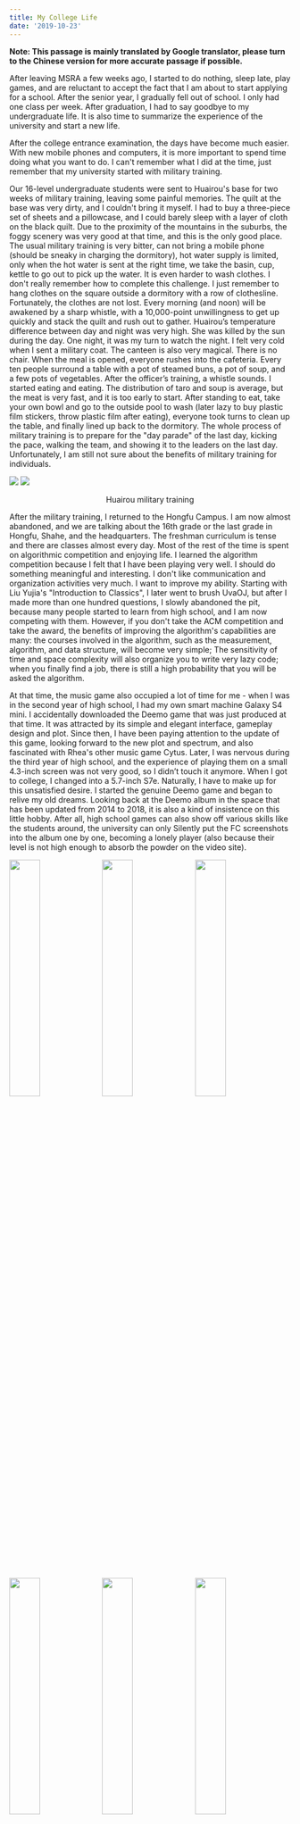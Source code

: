```yaml
---
title: My College Life
date: '2019-10-23'
---
```


__Note: This passage is mainly translated by Google translator, please turn to the Chinese version for more accurate passage if possible.__

After leaving MSRA a few weeks ago, I started to do nothing, sleep late, play games, and are reluctant to accept the fact that I am about to start applying for a school. After the senior year, I gradually fell out of school. I only had one class per week. After graduation, I had to say goodbye to my undergraduate life. It is also time to summarize the experience of the university and start a new life.

After the college entrance examination, the days have become much easier. With new mobile phones and computers, it is more important to spend time doing what you want to do. I can't remember what I did at the time, just remember that my university started with military training.

Our 16-level undergraduate students were sent to Huairou's base for two weeks of military training, leaving some painful memories. The quilt at the base was very dirty, and I couldn't bring it myself. I had to buy a three-piece set of sheets and a pillowcase, and I could barely sleep with a layer of cloth on the black quilt. Due to the proximity of the mountains in the suburbs, the foggy scenery was very good at that time, and this is the only good place. The usual military training is very bitter, can not bring a mobile phone (should be sneaky in charging the dormitory), hot water supply is limited, only when the hot water is sent at the right time, we take the basin, cup, kettle to go out to pick up the water. It is even harder to wash clothes. I don't really remember how to complete this challenge. I just remember to hang clothes on the square outside a dormitory with a row of clothesline. Fortunately, the clothes are not lost. Every morning (and noon) will be awakened by a sharp whistle, with a 10,000-point unwillingness to get up quickly and stack the quilt and rush out to gather. Huairou’s temperature difference between day and night was very high. She was killed by the sun during the day. One night, it was my turn to watch the night. I felt very cold when I sent a military coat. The canteen is also very magical. There is no chair. When the meal is opened, everyone rushes into the cafeteria. Every ten people surround a table with a pot of steamed buns, a pot of soup, and a few pots of vegetables. After the officer’s training, a whistle sounds. I started eating and eating. The distribution of taro and soup is average, but the meat is very fast, and it is too early to start. After standing to eat, take your own bowl and go to the outside pool to wash (later lazy to buy plastic film stickers, throw plastic film after eating), everyone took turns to clean up the table, and finally lined up back to the dormitory. The whole process of military training is to prepare for the "day parade" of the last day, kicking the pace, walking the team, and showing it to the leaders on the last day. Unfortunately, I am still not sure about the benefits of military training for individuals.

![](%E5%86%9B%E8%AE%AD1.jpg)
![](%E5%86%9B%E8%AE%AD2.jpg)

<center>Huairou military training</center>

After the military training, I returned to the Hongfu Campus. I am now almost abandoned, and we are talking about the 16th grade or the last grade in Hongfu, Shahe, and the headquarters. The freshman curriculum is tense and there are classes almost every day. Most of the rest of the time is spent on algorithmic competition and enjoying life. I learned the algorithm competition because I felt that I have been playing very well. I should do something meaningful and interesting. I don't like communication and organization activities very much. I want to improve my ability. Starting with Liu Yujia's "Introduction to Classics", I later went to brush UvaOJ, but after I made more than one hundred questions, I slowly abandoned the pit, because many people started to learn from high school, and I am now competing with them. However, if you don't take the ACM competition and take the award, the benefits of improving the algorithm's capabilities are many: the courses involved in the algorithm, such as the measurement, algorithm, and data structure, will become very simple; The sensitivity of time and space complexity will also organize you to write very lazy code; when you finally find a job, there is still a high probability that you will be asked the algorithm.

At that time, the music game also occupied a lot of time for me - when I was in the second year of high school, I had my own smart machine Galaxy S4 mini. I accidentally downloaded the Deemo game that was just produced at that time. It was attracted by its simple and elegant interface, gameplay design and plot. Since then, I have been paying attention to the update of this game, looking forward to the new plot and spectrum, and also fascinated with Rhea's other music game Cytus. Later, I was nervous during the third year of high school, and the experience of playing them on a small 4.3-inch screen was not very good, so I didn’t touch it anymore. When I got to college, I changed into a 5.7-inch S7e. Naturally, I have to make up for this unsatisfied desire. I started the genuine Deemo game and began to relive my old dreams. Looking back at the Deemo album in the space that has been updated from 2014 to 2018, it is also a kind of insistence on this little hobby. After all, high school games can also show off various skills like the students around, the university can only Silently put the FC screenshots into the album one by one, becoming a lonely player (also because their level is not high enough to absorb the powder on the video site).

<img src="./entrance.jpg" class="third-img" />
<img src="./forbiddden_codex.jpg" class="third-img" />
<img src="./magnolia.jpg" class="third-img" />
<img src="./end1.jpg" class="third-img" />
<img src="./window.jpg" class="third-img" />
<img src="./end2.jpg" class="third-img" />
<img src="./wings_of_piano.png" class="third-img" />
<img src="./pure_white.png" class="third-img" />
<img src="./utopiosphere.png" class="third-img" />

<center>Deemo screenshot</center>

Let's take a look at the freshman curriculum: intro to computing, advanced math, linear algebra, English, in addition to the introduction of calculations are general basic courses, of course, the things to be introduced are not deep. I like the class to grab the first row, because the classroom is too big and the back is not clear, the front is also convenient to communicate with the teacher, now think about the fixed seat in the first row, there is a benefit that there may be a girl noticed You hh. High school's material base and serious study, so the high number and line generation mastery is not bad, the program is interested and the machine test is very simple for the algorithm competition, and the written test is relatively water, the score is very high. The good rankings in the last semester made me apply from the network engineering major and transferred to the experimental class. The experimental class was the first time for Beiyou. Now it seems to have advantages and disadvantages. I had a small class with 37 classmates in the experimental class. It also felt that the usual circle was a little smaller, but the classmates were very strong. Take a look at the class schedule of the experimental class: Set theory and mathematical logic, data structure, electronic technology foundation, mathematical analysis, English, and sports, which are also the relative foundations of the computer science field.

The reforms promoted by the experimental class are to reduce the total credits, delete the unrelated classes and give us more choices in the professional direction. Many other universities have similar settings. This arrangement also has their common problems. After the reform, the class curriculum system is relatively independent of the general profession. Then the distribution of benefits such as rankings/scholarships should be considered separately, because the scores are no longer comparable, but These interests are inconsistent and will conflict with ordinary classes. And there are troubles for students who go abroad: Is it a full-time ranking or an experimental class? Under the same effort, the results in the experimental class are less than the average class, so the use of full-time rankings is not cost-effective, but the number of people in the class is very small, and the graduate school will see what is unknown. But for me, the biggest benefit of the experimental class is more resources. Because it is a small class, and everyone is very smart, the teacher will not slow down the lecture speed or reduce the difficulty because of the level of taking care of the big class, it sounds very cool (but also varies from teacher to teacher).

<div class="left-third-img" markdown="1">
<img src="./snow.jpg">
<center>First snow</center>
</div>

The university is also the first time we have lived with people from Tiannanhaibei. When Beijing first snowed, many southerners who had never seen snow were very curious and even ran out to play, we felt very interesting. Hongfu and Shahe are very remote, but Hongfu’s infrastructure is much worse than Shahe. There is no air conditioning in the dormitory, which is unbearable in the summer. It can only be asleep in the snoring of the small fan attached to the wall. Not having my own table also brought a lot of inconvenience to life. Now I remember that I bought a burger and a cola back to the dormitory to eat, and accidentally sprinkled the cola on the quilt. One of the most enjoyable moments is the National Day of 2016. I have my own laptop and the top version of the MSI GS63. This is the perfect notebook I have in mind at the time, i7-6700HQ + GTX1060 + 16G memory + 256 SSD + 1 T hard drive, only 1.6 kg weight, 18 mm thick, both game-based performance and ultra-thin thin, shortcomings It is not enough to use the battery when you are in class. In the past two years, it still lasted for 4 hours. It may be because it is too often taken out and not plugged in. The battery ages very quickly, and now it only lasts for more than an hour.

<div class="right-half-img" markdown="1">
<img src="./paper_bridge.jpg">
<center>Paper bridge</center>
</div>

Participated in a paper-bridge bearing competition, given a quantity of A4 paper and other materials, to make a bridge that could hold as many objects as possible. I want to think with my friends. He feels that a piece of paper is easy to bend from the front, but it is relatively strong from the side, which means that the side of the paper has a strong bearing capacity. So we decided to cut the paper into a lot of slender strips, stick them together, and load them with the sides. The idea is very good, but the production is a bitter work. It took us several days to cut and paste the paper. The bridge deck we made was not made of plain paper. At the scene of the game, our bridge is the most special one. Everyone else rolls the paper into a barrel. Only we are square and stick to the cube. During the game, a lot of barbells were placed on the bridge. It was going to be as tall as a man, and then the bridge collapsed. It seemed to be the third/fourth. The reason why the bridge collapsed was that the bridge deck was made with flaws, a sticky knot, and the piers on both sides were unevenly stressed.

During the freshman year, an organization known as the Space Country, ASGARDIA. Founded. They are committed to "building a platform for the experimental research of the Earth in outer space and building the world's first space fleet" (Baidu Encyclopedia). At the time, I saw the news very excited. I felt that I had to register quickly or not to go to the moon. Soon after the establishment, there were many lively events. He collected the national emblem and the national flag from all citizens and launched our campaign to become the organizer of the place. ASGARDIA will also launch its own satellite, and the first 100,000 registered citizens can submit their own photos and a short paragraph, and the satellite will carry the data to space (has forgotten what I submitted). However, in the past three years, I have forgotten it, and there has not been any movement. The United Nations has not yet recognized its status as a country, let alone a colonial alien. I don't know if it can live to the day when human science and technology are enough to support its goal.

Finally, Hongfu also encountered two special celestial phenomena, one was November 4, 2016, and it was the largest moon in 70 years (I am very curious about how big the moon was in 1946, or that there is no record before going further). One time was the summer vacation when the freshman ended, and there was a thunderstorm night. I was very excited about the thunderstorm. Because I have never seen such a landscape with a lot of lightning, I took the wind and rain and ran out to take pictures. I said that many people liked and forwarded it. This is the final impression of Hongfu.

<img src="lb1.jpg" class="third-img" />
<img src="lb4.gif" class="third-img" />
<img src="lb2.jpg" class="third-img" />
<img src="lb0.jpg" class="third-img" />
<img src="lb5.jpg" class="third-img" />
<img src="lb3.jpg" class="third-img" />

<center>Thunderstorm</center>

I've also played two more impressive games in the first year, Undertale and To the moon. Undertale is a pixel-winding RPG with a lot of gameplay innovations, which portrays some very human NPCs like sheep and sans. The whole game is also impressive because of the depiction of human nature (although the protagonist is not a human being in the game), I still remember that the sheep mother was unable to bear the attack when attacking the protagonist, and all the attacks were circumvented. The overall soundtrack is also very good, is a game without a short board and a lot of innovation. To the moon is a boutique game. The whole story is about storytelling. The protagonist works in a company that modifies the dying people so that they can leave the company without regret, enter other people's memories, experience and modify their memories. There are many beautiful scenes inside, and seeing the experiences of others will also make me think about the meaning of life.

<div class="right-half-img" markdown="1">
<img src="airport_simulator.jpg" />
<center>Airport security simulator</center>
</div>

The sophomore days were spent in Shahe. Shahe has the best infrastructure in the three campuses of Beiyou because it is a new campus built in the suburbs. The dormitory is a quadruple room with a bed and a table. The school building is much brighter and brighter than Hongfu, and there is a great library (unfortunately we are only open when we are leaving). After the end of the 17-year summer vacation, I returned to school and started the elementary school. The task was to design a course with the title of an airport security check. At that time, although the programming ability was not strong, there were some basic aesthetics. I felt that the C language graphics library easyX and egg suggested by the teacher were not in the eye, with fewer functions, fewer documents, and fewer users. But only with C/C++, Qt is too big and too heavy, so I decided to use OpenGL. Awkwardly using git to manage source code with roommates, they are responsible for logic, I am responsible for UI, and my part has written nearly two thousand lines. Now that I am too lazy to look at the code at that time, it is an exercise to accumulate experience. The sophomore course involves the main areas of the computer, so it took a lot of time to learn, and the big assignments were more interesting. Discrete mathematics, probability theory, and physics are still basic. Later algorithms, formal languages ​​and automata, gauges and curriculum design, operating systems, and embedded systems are relatively hard lessons.

The curriculum design of computer composition principle is one of my favorite course design, because in the experimental class, the teacher gives us the freedom to write a virtual machine in high-level language, and the instruction set is not limited. I was inspired by my classmates to write an early game console simulator. I found a lot of pits in a few days. The Gameboy's CPU has exceeded my three-week workload, and the documents that were handed down early are not complete. Some games will also be used. The quirks of the machine, so a lot of pits. Fortunately, CHIP-8 was finally discovered and finally implemented. See the [CHIP-8 emulator](../chip8-emulator/) for details . I have a natural love for graphics. When I saw the simulator that I wrote for a week or two, the game was successfully downloaded online, and I felt very fulfilled. I thought the operating system would have some challenging assignments (such as writing one myself), but unfortunately, even the difficulty of the course was very easy, disappointing, but fortunately, the final score was higher.

![](chip8.jpg)
<center>Computer Orgnization Course Design: CHIP-8 virtual machine</center>

At the end of the sophomore year, there was also an impressive course. Professor Fang Ming's Java and object-oriented. Professor Fang Ming has retired and was hired to come back to give us lectures. He is very good at telling stories and tells a lot about his experiences when he was young, brilliant IBM, software crisis, and backward education in China. They went to receive training from foreign teachers. He also gave us a floppy disk, saying that the office was left to the present. It is said that at that time, it was necessary to carry a system with a large floppy disk and read it into the computer one by one. I feel the texture of the data when I touch the floppy disk. For this reason, I also bought a USB floppy drive, although it is useless (maybe some eggs can be left for those who smashed my floppy disk later?). Unfortunately, his professor's UML has been somewhat outdated, and it is not an elegant design. I have little interest in the content of the course.

![](disk_n_drive.jpg)
<center>3.5 floppy disk and USB drive</center>

One thing that has a deep impression is that the two big-scale projects I participated in are unfinished. Now I think of an instructor saying that you can complete the project completely and feel too real. That is the two activities that I took when I was a freshman. One is to do a college English basic writing training platform, and the other is to do a virtual number for privacy protection. Let me talk about the first one. In the third year of the freshman year, the teacher wanted to find a few people to apply for a website that automatically corrects the English platform. It is also for the moral education, and I joined as the main person in charge. After that, you have to worry about a lot of things, including the opening report, the rating report, and the mid-term inspection. Half a semester has passed, and our team has written about the structure of the website. The teacher still did not provide us with data and became a roadblock for the project. After a mid-term inspection with a little frame, I couldn't stand the delay of the teacher. After discussing with the team members, I decided to apply for cancellation of the project. Daiso's various reports are really troublesome. Even the cancellation has to pay some forms. The magic is that I discussed the cancellation with the English teacher. She agreed to apologize to me. Another project is a privacy protection platform based on virtual numbers. When people temporarily park their phones, they should put their phones on the windows, so that people who need to move the car can contact themselves. At this time, they can put virtual numbers to protect their privacy. This main person in charge is a friend. I feel that it is difficult to land (to contact the operator, promote, and later it seems that there is similar software on Alipay), and finally it is no longer, no application to terminate the project, and did not finish the problem. reply.

I also participated in some activities and competitions as a sophomore. I went to Fuzhou to participate in the CCSP and got the Bronze Award (compared with the contestants or the dishes). I feel that this kind of game involving the computer system is more interesting than the pure algorithmic competition. One question is to let you write a part of the lisp language. The interpreter, and the speed at which you can find ways to speed up the convolution. New Year when playing a game of mathematical modeling the United States, with teammates stayed for three days in Tianjin B & B, recorded in the [My First MCM](../my-first-mcm/). Also participated in the physical competition in the school and Beijing, took the first prize, the full score, very happy.

<div class="right-third-img" markdown="1">
<img src="ych.jpg" />
<center>concert</center>
</div>

In 17 years, I went to Tianjin to watch Zhang Xueyou's concert, and by the way, I turned around in Tianda and Nankai. I listened to a lot of Zhang Xueyou's songs in high school. Although I don't hear much now, I can't forget it. It took a while to research and write a Minecraft Mod using Java and MC Forge, a library that decompiles MC and creates a set of interfaces. To be honest, the Java language and MC API experience is not good. Microsoft's bedrock and JS APIs feel much more comfortable. Unfortunately, the Java version of the ecosystem has been built. Too many mods are written in Java. It is hard to return. But the most important thing for the game is the player experience. For me, being able to control the world through programming is a wonderful thing. I realized a one-shot sword, a smashing of all the stones around the 10x10x10 range, and realized the ability of an infinite two-segment jump (N-segment jump). I also fell from the beginning because of the jump too high. , had to cancel the falling damage of the jump. After taking the game elements that I realized myself, the interest in MC came to an end.

![](mc_end_poem.jpg)
<center>Minecraft: End Poem</center>

I bught the ipad pro 10.5 at 11.11. The main purpose of the game was to play the sound. There was a table in the dormitory. I bought Deemo and Cytus on ios, and both of them went to customs clearance. At that time, Cytus II was released. It seems that it is still being updated, but the style is not quite right. After the customs clearance, there is no more brush. The ipad's large screen is perfect for music games, and both hands can be deployed. Games like Cytus can only use two thumbs on a small screen. Now I want to use the iPad as a productivity tool and find that its system is too closed. It is still too unfriendly to the programmer. If it can be selected, it may now be more inclined to the same level of Android tablet.

Sophomore end of the summer, a group of people, including me, sent by the Beijing University of Posts and Telecommunications at public expense Cambridge University for two weeks, this is my first time abroad, and the details are recorded in [Cambridge Travels](../cambridge-travels/). After returning, I put the focus on the preparation of GRE and TOEFL. This process is still quite painful, memorizing words and brushing questions. It took about three months before and after, and the first time GRE was enough, there were 326 + 3.5. After spending more than a month, I prepared a TOEFL on the basis of GRE, which is enough for World War I. English has spent a lot of time and energy on the junior year, but fortunately, the results are relatively fast, there is no need to test many times of torture.

Finally, put a picture of the neon scene of the Shahe Campus as the finishing touch for the second year. The panorama of the phone is not very good, bear it.

![](20180515_185931.jpg)
<center>Neon, there are two laps</center>

At the beginning of the junior year, I returned to the headquarters. The allocated dormitory was in poor condition. The eight people had a bunk bed. There was no small bathroom. The air conditioning was good. The classes in the experimental class are arranged in well-equipped multimedia classrooms to make people happy. Near the application for going abroad, I also began to pay attention to the results. Unfortunately, at this time, I met some teachers who scored by mood, which led to my computer engineering and postgraduate courses being unbearable. I don't know if I am bad luck or what the teacher is asking for. These things make me feel that Beiyou is not a respectable school, but Beiyou is just a virtual personality, or that those teachers do not have a teacher's morality.

There are three main things to do this year, classes, English and internships. The courses that feel good are the network, the compilation principle and the database. The rest, such as system structure, software engineering, graph theory, etc., can only say that knowledge is interesting, but it is ruined by the teacher's teaching - if the meaning of education If it is to stimulate students' interest, these people are counterproductive.

The teacher of the network is a friendly Shandong Dahan, and his own technical level is also very good. He wrote an experimental framework and let us design the protocol package format, which is stronger than anyone. Unfortunately, there are too many knowledge points on the syllabus, which leads to chaos in teaching content. The compiling principle sounds very comfortable. I feel that the formal language and automata of the last semester are not white. The teacher also took us through several types of analysis methods, LL, LR and other subtle algorithms, the basis of self-study. Still very satisfying. Teacher Deng Fang, who teaches the database, I like it very much. The lessons in the class are clear and clear, and there is a relatively complete introduction to all aspects of the relational database. The primary school of the latter database also has an option for the experimental class: Previously, it was a web system that used the database, and now you can choose to write a database yourself. I really like this idea, I started writing this thing a long time ago, and I finished the SQL parsing, UI interface, physical plan generation and execution. Later, the elementary school and the roommate were perfected together, adding support for the transaction and log-based rollback. Even if there is a foundation in front of me, I still feel a little bit of a break at the end of the primary school period, and I am still fixing bugs one night before the deadline. The main reason may be that I didn't have a good interface and architecture design at first, although I was able to use it at the time, but with transactions and rollbacks I needed some hacks. It was not enough to refactor in two weeks, so I just had to take it. Fortunately, there was no problem in the final presentation with the teacher. I also showed all the bits and pieces that I had done in the past, which is very satisfying.

I would like to mention the problem of the results here. From now on, I have encountered many choices between my own preferences and higher grades. For example, database course design, I spent at least two hundred hours of energy to make my own satisfactory results, the teacher is very rigorous, demanding, or gave me 97 points. Compared with the students who chose the design of the network course, as long as they are less than ten hours, writing a DNS server will be able to reach nearly 100 points. There are still many such things, such as public elections, which are courses that you choose to like but give a low score. It is still very boring but gives a high score. There are very few classes that can be considered. In the past few days, I saw a forum posting, asking how to choose a job that likes low wages and a position that does not like it but has a high salary. The question is called "How much is the ideal value of young people?" What he said is very similar to the dilemma I mentioned. Self-esteem and the spirit of exploration drove me to choose a more challenging course branch, but how many points can these emotions be worth? It may not be as direct as the salary level, but the quality of the results will affect the quality of the postgraduate school, and indirectly affect the job. For me now, the decisive role of performance is much weaker than that of the college entrance examination, so I prefer to choose a more challenging route that I prefer. Even if other students can easily get a better score, I don't regret it, because this is the level that my undergraduate students should have.

In the third year of the year, I began to look for an internship more eagerly. The main purpose was to apply for a recommendation letter and a rich resume when I went abroad. My first internship was with the team teacher who went to Cambridge, the North China PCN&CAD Lab (I don't know what PCN means so far), and I worked with a senior to make a face clustering project in a mobile photo album. Unfortunately, the level of my seniors is very strong. I don't do much. He finished the project and it is rare to experience the feeling of flying. Later, I did not explicitly say goodbye to the teacher and did not go there again. The second time was the postal architecture laboratory of Beiyou. The teacher gave the introduction to the teacher. At first, I thought it was a deep learning based on the graph. Later I found out that it was just pre-investigation. I was responsible for the segmentation of the streamline. This field is relatively small, so my entry path is also very rough, to use python to call the VTK interface, read the streamline, and then use VTK to display. VTK is a data visualization library written in C++ that integrates many algorithms. Its interface is highly object-oriented, and there are many documents, but it is not very complete in my direction. I think it's over-engineered, and it's a far cry from Python's thinking. However, visualizing a large number of streamlines can only use it, because it has good performance, and other libraries can't afford it. I have accumulated a certain amount of code base here, and started to innovate the streamline segmentation method, but doing it, I found that there is no essential difference between our idea and others. There is no recognized baseline in this field, and it starts to be a little confused. . About this time I found an internship at MSRA, and the time became very tense: I went to class at 8 to 10 in the morning, then reported to the school lab teacher, then went to the company meeting before 11 o'clock and got off work at 8 o'clock in the evening. After a while, I couldn’t afford to go to the school’s lab and concentrate on my internship.

Stayed at MSRA for a total of six months, and the direction was to estimate network bandwidth through reinforcement learning. The atmosphere between the interns in the group is very harmonious, and I have a chat together every day. The deepest feeling is that the people around me are quite powerful. For example, a school student of Beihang who left when I came, got the offer of CMU MSCV, and the intern around him is mostly Tsinghua University, and there are many colleges and universities. Dr. Lian Pei. Contact with the people here also made me understand the world of doctors. I was very determined to study for a master's degree, and now I am somewhat shaken.

One magical and fortunate thing is that I joined an organization called Yiban during my sophomore year. At that time, I was most attracted to a large event room where I could use the Shahe Campus, as well as computers and monitors. During the sophomore year, he developed an app called Help. You can post things that need help, such as picking up the courier and setting up rewards. Others can accept, complete tasks and get rewards. Unfortunately, the project to reorganize the E-Class has gradually become unhealed (people always do), and the app is no longer available. Going back to the front, the right to use the activity room is not so great at the Shahe Campus where you go to bed. At most, there is more than one display screen, and the working environment is better. But what I didn't expect was that there was a similar activity room after returning to the headquarters. It was shared by the North Post team, the new media team, and the Yiban. There were not many local and ordinary people. There is no desk in the dormitory, and it is especially precious to find the headquarters of the self-study classroom. It is a far-than-expected return on investment that is not there every day during the MSRA internship.

The life of the university is almost over. I remember someone said that the meaning of education is to stimulate students' interest in the subject. Others say that the meaning of the university is to help students find the direction of life. From these perspectives, my university is a complete one. In the past three years, I have improved a lot from ignorant high school students. I have learned to respect each individual, more understanding, and less judgment. I believe that even if everything in the universe is meaningless, I must give everything around me the value I perceive and live for the goodness of life. Maybe my understanding of the world will change constantly, but I can always rely on it, it is the constant logic principle, and it is my own sharp thinking. The college entrance examination made me abandon the high school era and headed to the university. Now it seems that there is a lack of a ceremony to move to the next stage. This summary is a commemoration of everything in the past and the beginning of a new life after the university.

<style>
.half-img {
    width:50%;
    float:left;
}
.third-img {
    width:33%;
    float:left;
}
.left-half-img {
    width:50%;
    float:left;
    margin-right: 10px;
}
.left-third-img {
    width:33%;
    float:left;
    margin-right: 10px;
}
.right-half-img {
    width:50%;
    float:right;
    margin-left: 10px;
}
.right-third-img {
    width:33%;
    float:right;
    margin-left: 10px;
}
</style>
